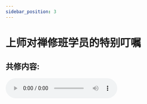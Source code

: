 ```yaml
---
sidebar_position: 3
---
```


# 上师对禅修班学员的特别叮嘱 

## 共修内容: 
 
 <audio controls src="https://s3.ap-northeast-1.wasabisys.com/hdcx/jmy/%E6%85%A7%E7%81%AF%E7%A6%85%E4%BF%AE%E8%AF%BE/%E6%85%A7%E7%81%AF%E7%A6%85%E4%BF%AE%E8%AF%BE%E7%AC%AC%E4%BA%8C%E5%86%8C/%E4%B8%8A%E5%B8%88%E5%AF%B9%E6%85%A7%E7%81%AF%E7%A6%85%E4%BF%AE%E7%9A%84%E7%89%B9%E5%88%AB%E5%8F%AE%E5%98%B1.mp3" />

[YouTube 备份 上师对禅修班学员的特别叮嘱](https://www.youtube.com/watch?v=r9SOhkq9M9w>)
[上师对禅修班学员的特别叮嘱](https://s3.ap-northeast-1.wasabisys.com/hdcx/jmy/%E6%85%A7%E7%81%AF%E7%A6%85%E4%BF%AE%E8%AF%BE/%E6%85%A7%E7%81%AF%E7%A6%85%E4%BF%AE%E8%AF%BE%E7%AC%AC%E4%BA%8C%E5%86%8C/%E4%B8%8A%E5%B8%88%E5%AF%B9%E6%85%A7%E7%81%AF%E7%A6%85%E4%BF%AE%E7%9A%84%E7%89%B9%E5%88%AB%E5%8F%AE%E5%98%B1.mp4)  
[YouTube 备份](https://www.youtube.com/watch?v=r9SOhkq9M9w)

 ### 上师对禅修班学员的特别叮嘱

- 一. 禅修班的诞生及主要原则  
- 二. 禅修班的要求及管理  
- 三. 禅修班的学修次第  
- 四. 禅修班学员之间要团结和合  
- 五. 专注学修谨慎跨班  
- 六. 以闻思修带动佛教的正确传播  
- 七. 关于灌顶 
- 八. 问题互动  

## 分享讨论

- 禅修班的主要原则是什么
- 简述禅修班的学修次第、时间安排
- 禅修班的考试是哪三个问题
- 我做好了学习圆满禅修班课程的准备了吗

[慧灯禅修班学修手册及四加行学修说明.pdf](https://s3.ap-northeast-1.wasabisys.com/hdcx/hdv/f/up/%E6%85%A7%E7%81%AF%E7%A6%85%E4%BF%AE%E7%8F%AD%E5%AD%A6%E4%BF%AE%E6%89%8B%E5%86%8C%E5%8F%8A%E5%9B%9B%E5%8A%A0%E8%A1%8C%E5%AD%A6%E4%BF%AE%E8%AF%B4%E6%98%8E.pdf)
 

